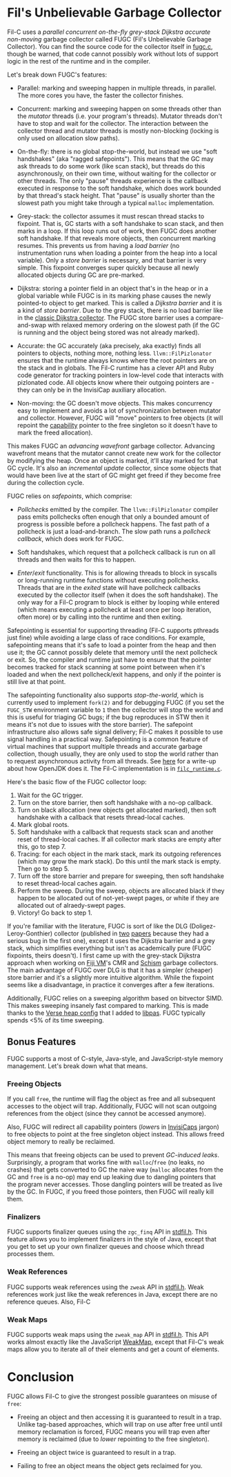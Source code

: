 # Fil's Unbelievable Garbage Collector

Fil-C uses a *parallel concurrent on-the-fly grey-stack Dijkstra accurate non-moving* garbage collector called FUGC (Fil's Unbelievable Garbage Collector). You can find the source code for the collector itself in [fugc.c](https://github.com/pizlonator/fil-c/blob/deluge/libpas/src/libpas/fugc.c), though be warned, that code cannot possibly work without lots of support logic in the rest of the runtime and in the compiler.

Let's break down FUGC's features:

- Parallel: marking and sweeping happen in multiple threads, in parallel. The more cores you have, the
  faster the collector finishes.

- Concurrent: marking and sweeping happen on some threads other than the *mutator* threads (i.e. your
  program's threads). Mutator threads don't have to stop and wait for the collector. The interaction
  between the collector thread and mutator threads is mostly non-blocking (locking is only used on
  allocation slow paths).

- On-the-fly: there is no global stop-the-world, but instead we use
  "soft handshakes" (aka "ragged safepoints"). This means that the GC may ask threads to do some work (like scan stack), but threads do this
  asynchronously, on their own time, without waiting for the collector or other threads. The only "pause"
  threads experience is the callback executed in response to the soft handshake, which does work bounded
  by that thread's stack height. That "pause" is usually shorter than the slowest path you might take
  through a typical `malloc` implementation.

- Grey-stack: the collector assumes it must rescan thread stacks to fixpoint. That is, GC starts with
  a soft handshake to scan stack, and then marks in a loop. If this
  loop runs out of work, then FUGC does another soft handshake. If that reveals more objects, then
  concurrent marking resumes. This prevents us from having a *load barrier* (no instrumentation runs
  when loading a pointer from the heap into a local variable). Only a *store barrier* is
  necessary, and that barrier is very simple. This fixpoint converges super quickly because all newly
  allocated objects during GC are pre-marked.

- Dijkstra: storing a pointer field in an object that's in the heap or in a global variable while FUGC
  is in its marking phase causes the newly pointed-to object to get marked. This is called a *Dijkstra
  barrier* and it is a kind of *store barrier*. Due to the grey stack, there is no load barrier like
  in the [classic Dijkstra collector](https://lamport.azurewebsites.net/pubs/garbage.pdf). The FUGC store
  barrier uses a compare-and-swap with relaxed memory ordering on the slowest path (if the GC is running
  and the object being stored was not already marked).

- Accurate: the GC accurately (aka precisely, aka exactly) finds all pointers to objects, nothing more,
  nothing less. `llvm::FilPizlonator` ensures that the runtime always knows where the root pointers are
  on the stack and in globals. The Fil-C runtime has a clever API and Ruby code generator for tracking
  pointers in low-level code that interacts with pizlonated code. All objects know where their outgoing
  pointers are - they can only be in the InvisiCap auxiliary allocation.

- Non-moving: the GC doesn't move objects. This makes concurrency easy to implement and avoids
  a lot of synchronization between mutator and collector. However, FUGC will "move" pointers to free
  objects (it will repoint the [capability](invisicaps.html) pointer to the free singleton so it doesn't have to mark the
  freed allocation).

This makes FUGC an *advancing wavefront* garbage collector. Advancing wavefront means that the
mutator cannot create new work for the collector by modifying the heap. Once an
object is marked, it'll stay marked for that GC cycle. It's also an *incremental update* collector, since
some objects that would have been live at the start of GC might get freed if they become free during the
collection cycle.

FUGC relies on *safepoints*, which comprise:

- *Pollchecks* emitted by the compiler. The `llvm::FilPizlonator` compiler pass emits pollchecks often enough that only a
  bounded amount of progress is possible before a pollcheck happens. The fast path of a pollcheck is
  just a load-and-branch. The slow path runs a *pollcheck callback*, which does work for FUGC.

- Soft handshakes, which request that a pollcheck callback is run on all threads and then waits for
  this to happen.

- *Enter*/*exit* functionality. This is for allowing threads to block in syscalls or long-running
  runtime functions without executing pollchecks. Threads that are in the *exited* state will have
  pollcheck callbacks executed by the collector itself (when it does the soft handshake). The only
  way for a Fil-C program to block is either by looping while entered (which means executing a
  pollcheck at least once per loop iteration, often more) or by calling into the runtime and then
  exiting.

Safepointing is essential for supporting threading (Fil-C supports pthreads just fine) while avoiding
a large class of race conditions. For example, safepointing means that it's safe to load a pointer from
the heap and then use it; the GC cannot possibly delete that memory until the next pollcheck or exit.
So, the compiler and runtime just have to ensure that the pointer becomes tracked for stack scanning at
some point between when it's loaded and when the next pollcheck/exit happens, and only if the pointer is
still live at that point.

The safepointing functionality also supports *stop-the-world*, which is currently used to implement
`fork(2)` and for debugging FUGC (if you set the `FUGC_STW` environment variable to `1` then the
collector will stop the world and this is useful for triaging GC bugs; if the bug reproduces in STW
then it means it's not due to issues with the store barrier). The safepoint infrastructure also allows
safe signal delivery; Fil-C makes it possible to use signal handling in a practical way. Safepointing is
a common feature of virtual machines that support multiple threads and accurate garbage collection,
though usually, they are only used to stop the world rather than to request asynchronous activity from all
threads. See [here](https://foojay.io/today/the-inner-workings-of-safepoints/) for a write-up about
how OpenJDK does it. The Fil-C implementation is in [`filc_runtime.c`](https://github.com/pizlonator/fil-c/blob/deluge/libpas/src/libpas/filc_runtime.c).

Here's the basic flow of the FUGC collector loop:

1. Wait for the GC trigger.
2. Turn on the store barrier, then soft handshake with a no-op callback.
3. Turn on black allocation (new objects get allocated marked), then soft handshake with a callback
   that resets thread-local caches.
4. Mark global roots.
5. Soft handshake with a callback that requests stack scan and another reset of thread-local caches.
   If all collector mark stacks are empty after this, go to step 7.
6. Tracing: for each object in the mark stack, mark its outgoing references (which may grow the mark
   stack). Do this until the mark stack is empty. Then go to step 5.
7. Turn off the store barrier and prepare for sweeping, then soft handshake to reset thread-local
   caches again.
8. Perform the sweep. During the sweep, objects are allocated black if they happen to be allocated out
   of not-yet-swept pages, or white if they are allocated out of alraedy-swept pages.
9. Victory! Go back to step 1.

If you're familiar with the literature, FUGC is sort of like the DLG (Doligez-Leroy-Gonthier) collector
(published in [two](https://xavierleroy.org/publi/concurrent-gc.pdf)
[papers](http://moscova.inria.fr/~doligez/publications/doligez-gonthier-popl-1994.pdf) because they
had a serious bug in the first one), except it uses the Dijkstra barrier and a grey stack, which
simplifies everything but isn't as academically pure (FUGC fixpoints, theirs doesn't). I first came
up with the grey-stack Dijkstra approach when working on
[Fiji VM](http://www.filpizlo.com/papers/pizlo-eurosys2010-fijivm.pdf)'s CMR and
[Schism](http://www.filpizlo.com/papers/pizlo-pldi2010-schism.pdf) garbage collectors. The main
advantage of FUGC over DLG is that it has a simpler (cheaper) store barrier and it's a slightly more
intuitive algorithm. While the fixpoint seems like a disadvantage, in practice it converges after a few
iterations.

Additionally, FUGC relies on a sweeping algorithm based on bitvector SIMD. This makes sweeping insanely
fast compared to marking. This is made thanks to the
[Verse heap config](https://github.com/pizlonator/fil-c/blob/deluge/libpas/src/libpas/verse_heap.h)
that I added to
[libpas](https://github.com/WebKit/WebKit/blob/main/Source/bmalloc/libpas/Documentation.md). FUGC
typically spends <5% of its time sweeping.

## Bonus Features

FUGC supports a most of C-style, Java-style, and JavaScript-style memory management. Let's break down what that means.

### Freeing Objects

If you call `free`, the runtime will flag the object as free and all subsequent accesses to the object will trap. Additionally, FUGC will not scan outgoing references from the object (since they cannot be accessed anymore).

Also, FUGC will redirect all capability pointers (*lower*s in [InvisiCaps](invisicaps.html) jargon) to free objects to point at the free singleton object instead. This allows freed object memory to really be reclaimed.

This means that freeing objects can be used to prevent *GC-induced leaks*. Surprisingly, a program that works fine with `malloc`/`free` (no leaks, no crashes) that gets converted to GC the naive way (`malloc` allocates from the GC and `free` is a no-op) may end up leaking due to dangling pointers that the program never accesses. Those dangling pointers will be treated as live by the GC. In FUGC, if you freed those pointers, then FUGC will really kill them.

### Finalizers

FUGC supports finalizer queues using the `zgc_finq` API in [stdfil.h](https://github.com/pizlonator/fil-c/blob/deluge/filc/include/stdfil.h). This feature allows you to implement finalizers in the style of Java, except that you get to set up your own finalizer queues and choose which thread processes them.

### Weak References

FUGC supports weak references using the `zweak` API in [stdfil.h](https://github.com/pizlonator/fil-c/blob/deluge/filc/include/stdfil.h). Weak references work just like the weak references in Java, except there are no reference queues. Also, Fil-C 

### Weak Maps

FUGC supports weak maps using the `zweak_map` API in [stdfil.h](https://github.com/pizlonator/fil-c/blob/deluge/filc/include/stdfil.h). This API works almost exactly like the JavaScript [WeakMap](https://developer.mozilla.org/en-US/docs/Web/JavaScript/Reference/Global_Objects/WeakMap), except that Fil-C's weak maps allow you to iterate all of their elements and get a count of elements.

# Conclusion

FUGC allows Fil-C to give the strongest possible guarantees on misuse of `free`:

- Freeing an object and then accessing it is guaranteed to result in a trap. Unlike tag-based approaches, which will trap on use after free until until memory reclamation is forced, FUGC means you will trap even after memory is reclaimed (due to *lower* repointing to the free singleton).

- Freeing an object twice is guaranteed to result in a trap.

- Failing to free an object means the object gets reclaimed for you.
